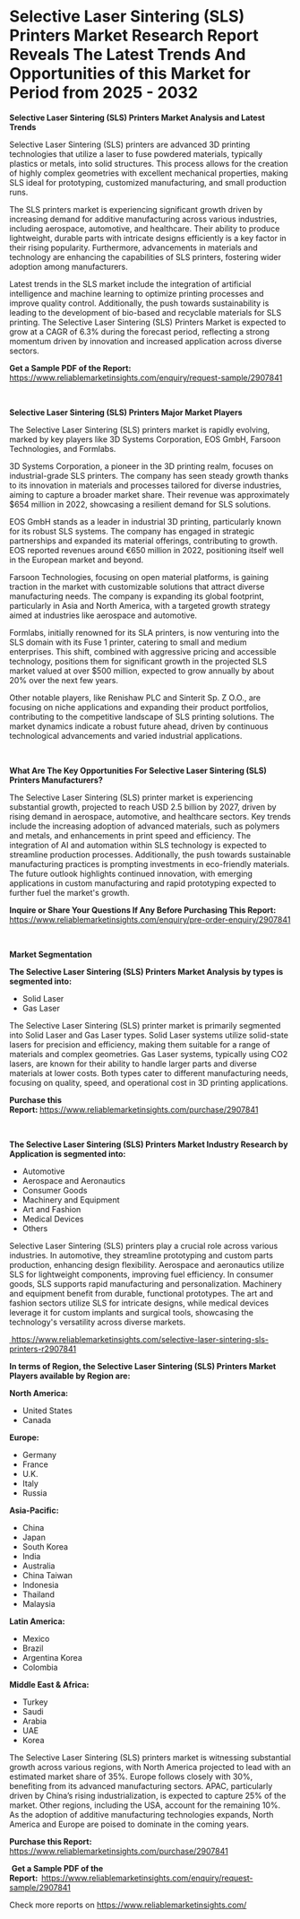 <p><h1>Selective Laser Sintering (SLS) Printers Market Research Report Reveals The Latest Trends And Opportunities of this Market for Period from 2025 - 2032</h1></p><p><strong>Selective Laser Sintering (SLS) Printers Market Analysis and Latest Trends</strong></p>
<p><p>Selective Laser Sintering (SLS) printers are advanced 3D printing technologies that utilize a laser to fuse powdered materials, typically plastics or metals, into solid structures. This process allows for the creation of highly complex geometries with excellent mechanical properties, making SLS ideal for prototyping, customized manufacturing, and small production runs.</p><p>The SLS printers market is experiencing significant growth driven by increasing demand for additive manufacturing across various industries, including aerospace, automotive, and healthcare. Their ability to produce lightweight, durable parts with intricate designs efficiently is a key factor in their rising popularity. Furthermore, advancements in materials and technology are enhancing the capabilities of SLS printers, fostering wider adoption among manufacturers.</p><p>Latest trends in the SLS market include the integration of artificial intelligence and machine learning to optimize printing processes and improve quality control. Additionally, the push towards sustainability is leading to the development of bio-based and recyclable materials for SLS printing. The Selective Laser Sintering (SLS) Printers Market is expected to grow at a CAGR of 6.3% during the forecast period, reflecting a strong momentum driven by innovation and increased application across diverse sectors.</p></p>
<p><strong>Get a Sample PDF of the Report:&nbsp;</strong> <a href="https://www.reliablemarketinsights.com/enquiry/request-sample/2907841?utm_campaign=3204&utm_medium=2&utm_source=Github&utm_content=ia&utm_term=12032025&utm_id=selective-laser-sintering-sls-printers">https://www.reliablemarketinsights.com/enquiry/request-sample/2907841</a></p>
<p>&nbsp;</p>
<p><strong>Selective Laser Sintering (SLS) Printers Major Market Players</strong></p>
<p><p>The Selective Laser Sintering (SLS) printers market is rapidly evolving, marked by key players like 3D Systems Corporation, EOS GmbH, Farsoon Technologies, and Formlabs. </p><p>3D Systems Corporation, a pioneer in the 3D printing realm, focuses on industrial-grade SLS printers. The company has seen steady growth thanks to its innovation in materials and processes tailored for diverse industries, aiming to capture a broader market share. Their revenue was approximately $654 million in 2022, showcasing a resilient demand for SLS solutions.</p><p>EOS GmbH stands as a leader in industrial 3D printing, particularly known for its robust SLS systems. The company has engaged in strategic partnerships and expanded its material offerings, contributing to growth. EOS reported revenues around €650 million in 2022, positioning itself well in the European market and beyond.</p><p>Farsoon Technologies, focusing on open material platforms, is gaining traction in the market with customizable solutions that attract diverse manufacturing needs. The company is expanding its global footprint, particularly in Asia and North America, with a targeted growth strategy aimed at industries like aerospace and automotive.</p><p>Formlabs, initially renowned for its SLA printers, is now venturing into the SLS domain with its Fuse 1 printer, catering to small and medium enterprises. This shift, combined with aggressive pricing and accessible technology, positions them for significant growth in the projected SLS market valued at over $500 million, expected to grow annually by about 20% over the next few years.</p><p>Other notable players, like Renishaw PLC and Sinterit Sp. Z O.O., are focusing on niche applications and expanding their product portfolios, contributing to the competitive landscape of SLS printing solutions. The market dynamics indicate a robust future ahead, driven by continuous technological advancements and varied industrial applications.</p></p>
<p>&nbsp;</p>
<p><strong>What Are The Key Opportunities For Selective Laser Sintering (SLS) Printers Manufacturers?</strong></p>
<p><p>The Selective Laser Sintering (SLS) printer market is experiencing substantial growth, projected to reach USD 2.5 billion by 2027, driven by rising demand in aerospace, automotive, and healthcare sectors. Key trends include the increasing adoption of advanced materials, such as polymers and metals, and enhancements in print speed and efficiency. The integration of AI and automation within SLS technology is expected to streamline production processes. Additionally, the push towards sustainable manufacturing practices is prompting investments in eco-friendly materials. The future outlook highlights continued innovation, with emerging applications in custom manufacturing and rapid prototyping expected to further fuel the market's growth.</p></p>
<p><strong>Inquire or Share Your Questions If Any Before Purchasing This Report:</strong> <a href="https://www.reliablemarketinsights.com/enquiry/pre-order-enquiry/2907841?utm_campaign=3204&utm_medium=2&utm_source=Github&utm_content=ia&utm_term=12032025&utm_id=selective-laser-sintering-sls-printers">https://www.reliablemarketinsights.com/enquiry/pre-order-enquiry/2907841</a></p>
<p>&nbsp;</p>
<p><strong>Market Segmentation</strong></p>
<p><strong>The Selective Laser Sintering (SLS) Printers Market Analysis by types is segmented into:</strong></p>
<p><ul><li>Solid Laser</li><li>Gas Laser</li></ul></p>
<p><p>The Selective Laser Sintering (SLS) printer market is primarily segmented into Solid Laser and Gas Laser types. Solid Laser systems utilize solid-state lasers for precision and efficiency, making them suitable for a range of materials and complex geometries. Gas Laser systems, typically using CO2 lasers, are known for their ability to handle larger parts and diverse materials at lower costs. Both types cater to different manufacturing needs, focusing on quality, speed, and operational cost in 3D printing applications.</p></p>
<p><strong>Purchase this Report:&nbsp;</strong><a href="https://www.reliablemarketinsights.com/purchase/2907841?utm_campaign=3204&utm_medium=2&utm_source=Github&utm_content=ia&utm_term=12032025&utm_id=selective-laser-sintering-sls-printers">https://www.reliablemarketinsights.com/purchase/2907841</a></p>
<p>&nbsp;</p>
<p><strong>The Selective Laser Sintering (SLS) Printers Market Industry Research by Application is segmented into:</strong></p>
<p><ul><li>Automotive</li><li>Aerospace and Aeronautics</li><li>Consumer Goods</li><li>Machinery and Equipment</li><li>Art and Fashion</li><li>Medical Devices</li><li>Others</li></ul></p>
<p><p>Selective Laser Sintering (SLS) printers play a crucial role across various industries. In automotive, they streamline prototyping and custom parts production, enhancing design flexibility. Aerospace and aeronautics utilize SLS for lightweight components, improving fuel efficiency. In consumer goods, SLS supports rapid manufacturing and personalization. Machinery and equipment benefit from durable, functional prototypes. The art and fashion sectors utilize SLS for intricate designs, while medical devices leverage it for custom implants and surgical tools, showcasing the technology's versatility across diverse markets.</p></p>
<p><a href="https://www.reliablemarketinsights.com/selective-laser-sintering-sls-printers-r2907841?utm_campaign=3204&utm_medium=2&utm_source=Github&utm_content=ia&utm_term=12032025&utm_id=selective-laser-sintering-sls-printers">&nbsp;https://www.reliablemarketinsights.com/selective-laser-sintering-sls-printers-r2907841</a></p>
<p><strong>In terms of Region, the Selective Laser Sintering (SLS) Printers Market Players available by Region are:</strong></p>
<p>
    <p> <strong> North America: </strong>
        <ul>
            <li>United States</li>
            <li>Canada</li>
        </ul>
        </p> 
    <p> <strong> Europe: </strong>
        <ul>
            <li>Germany</li>
            <li>France</li>
            <li>U.K.</li>
            <li>Italy</li>
            <li>Russia</li>
        </ul>
        </p> 
    <p> <strong> Asia-Pacific: </strong>
        <ul>
            <li>China</li>
            <li>Japan</li>
            <li>South Korea</li>
            <li>India</li>
            <li>Australia</li>
            <li>China Taiwan</li>
            <li>Indonesia</li>
            <li>Thailand</li>
            <li>Malaysia</li>
        </ul>
        </p> 
    <p> <strong> Latin America: </strong>
        <ul>
            <li>Mexico</li>
            <li>Brazil</li>
            <li>Argentina Korea</li>
            <li>Colombia</li>
        </ul>
        </p> 
    <p> <strong> Middle East & Africa: </strong>
        <ul>
            <li>Turkey</li>
            <li>Saudi</li>
            <li>Arabia</li>
            <li>UAE</li>
            <li>Korea</li>
        </ul>
    </p>
    </p>
<p><p>The Selective Laser Sintering (SLS) printers market is witnessing substantial growth across various regions, with North America projected to lead with an estimated market share of 35%. Europe follows closely with 30%, benefiting from its advanced manufacturing sectors. APAC, particularly driven by China’s rising industrialization, is expected to capture 25% of the market. Other regions, including the USA, account for the remaining 10%. As the adoption of additive manufacturing technologies expands, North America and Europe are poised to dominate in the coming years.</p></p>
<p><strong>Purchase this Report: </strong><a href="https://www.reliablemarketinsights.com/purchase/2907841?utm_campaign=3204&utm_medium=2&utm_source=Github&utm_content=ia&utm_term=12032025&utm_id=selective-laser-sintering-sls-printers">https://www.reliablemarketinsights.com/purchase/2907841</a></p>
<p>&nbsp;<strong>Get a Sample PDF of the Report:&nbsp;&nbsp;</strong><a href="https://www.reliablemarketinsights.com/enquiry/request-sample/2907841?utm_campaign=3204&utm_medium=2&utm_source=Github&utm_content=ia&utm_term=12032025&utm_id=selective-laser-sintering-sls-printers">https://www.reliablemarketinsights.com/enquiry/request-sample/2907841</a></p>
<p><strong></strong></p>
<p>Check more reports on <a href="https://www.reliablemarketinsights.com/?utm_campaign=3204&utm_medium=2&utm_source=Github&utm_content=ia&utm_term=12032025&utm_id=selective-laser-sintering-sls-printers">https://www.reliablemarketinsights.com/</a></p>